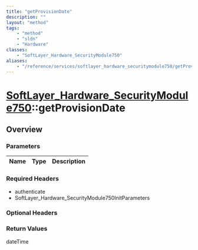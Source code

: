 ```yaml
---
title: "getProvisionDate"
description: ""
layout: "method"
tags:
    - "method"
    - "sldn"
    - "Hardware"
classes:
    - "SoftLayer_Hardware_SecurityModule750"
aliases:
    - "/reference/services/softlayer_hardware_securitymodule750/getProvisionDate"
---
```

# [SoftLayer_Hardware_SecurityModule750](/reference/services/SoftLayer_Hardware_SecurityModule750)::getProvisionDate




## Overview 


### Parameters 
|Name | Type | Description |
| --- | --- | --- |


### Required Headers
* authenticate
* SoftLayer_Hardware_SecurityModule750InitParameters

### Optional Headers

### Return Values
dateTime

